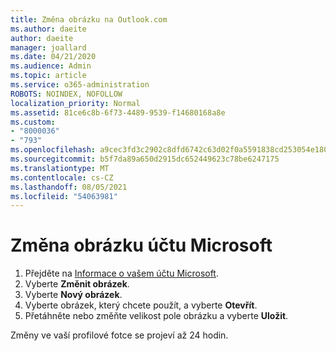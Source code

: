 ```yaml
---
title: Změna obrázku na Outlook.com
ms.author: daeite
author: daeite
manager: joallard
ms.date: 04/21/2020
ms.audience: Admin
ms.topic: article
ms.service: o365-administration
ROBOTS: NOINDEX, NOFOLLOW
localization_priority: Normal
ms.assetid: 81ce6c8b-6f73-4489-9539-f14680168a8e
ms.custom:
- "8000036"
- "793"
ms.openlocfilehash: a9cec3fd3c2902c8dfd6742c63d02f0a5591838cd253054e18052cf67648ec1b
ms.sourcegitcommit: b5f7da89a650d2915dc652449623c78be6247175
ms.translationtype: MT
ms.contentlocale: cs-CZ
ms.lasthandoff: 08/05/2021
ms.locfileid: "54063981"
---
```

# <a name="change-your-microsoft-account-picture"></a>Změna obrázku účtu Microsoft

1. Přejděte na [Informace o vašem účtu Microsoft](https://go.microsoft.com/fwlink/p/?linkid=860841).
2. Vyberte **Změnit obrázek**.
3. Vyberte **Nový obrázek**.
4. Vyberte obrázek, který chcete použít, a vyberte **Otevřít**.
5. Přetáhněte nebo změňte velikost pole obrázku a vyberte **Uložit**.

Změny ve vaší profilové fotce se projeví až 24 hodin.